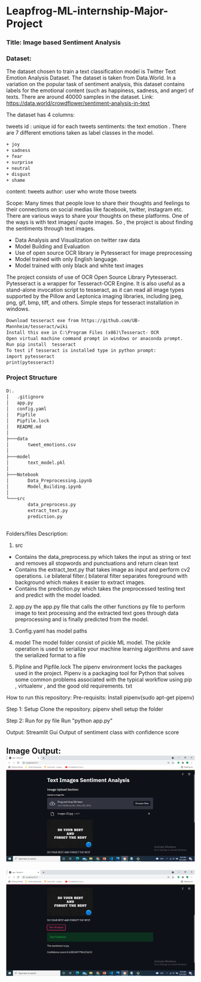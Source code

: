 # Leapfrog-ML-internship-Major-Project

### Title: Image based Sentiment Analysis

### Dataset:
The dataset chosen to train a text classification model is Twitter Text Emotion Analysis Dataset. The dataset is taken from Data.World. In a variation on the popular task of sentiment analysis, this dataset contains labels for the emotional content (such as happiness, sadness, and anger) of texts. There are around 40000 samples in the dataset.
Link: https://data.world/crowdflower/sentiment-analysis-in-text

The dataset has 4 columns:

tweets id : unique id for each tweets
sentiments: the text emotion . There are 7 different emotions taken as label classes in the model. 
```
+ joy         
+ sadness      
+ fear                 
+ surprise     
+ neutral      
+ disgust       
+ shame         
```
content: tweets 
author: user who wrote those tweets


Scope:
Many times that people love to share their thoughts and feelings to their connections on social medias like facebook, twitter, instagram etc. There are various ways to share your thoughts on these platforms. One of the ways is with text images/ quote images. 
So , the project is about finding the sentiments through text images.


+ Data Analysis and Visualization on twitter raw data
+ Model Building and Evaluation
+ Use of open source OCR library ie Pytesseract for image preprocessing
+ Model trained with only English language.
+ Model trained with only black and white text images


The project consists of use of OCR Open Source Library Pytesseract. Pytesseract is a wrapper for Tesseract-OCR Engine. It is also useful as a stand-alone invocation script to tesseract, as it can read all image types supported by the Pillow and Leptonica imaging libraries, including jpeg, png, gif, bmp, tiff, and others.
Simple steps for tesseract installation in windows.
```
Download tesseract exe from https://github.com/UB-Mannheim/tesseract/wiki
Install this exe in C:\Program Files (x86)\Tesseract- OCR
Open virtual machine command prompt in windows or anaconda prompt.
Run pip install  tesseract
To test if tesseract is installed type in python prompt:
import pytesseract
print(pytesseract)
```

### Project Structure
```
D:.
│   .gitignore
│   app.py
│   config.yaml
│   Pipfile
│   Pipfile.lock
│   README.md
│
├───data
│       tweet_emotions.csv
│
├───model
│       text_model.pkl
│
├───Notebook
│       Data_Preprocessing.ipynb
│       Model_Building.ipynb
│
└───src
        data_preprocess.py
        extract_text.py
        prediction.py
        
   ```

Folders/files Description:

1. src
+ Contains the data_preprocess.py which takes the input as string or text and removes all stopwords and punctuations and return clean text
+ Contains the extract_text.py that takes image as input and perform cv2 operations. i.e bilateral filter.( bilateral filter separates foreground with background which makes it easier to extract images.
+ Contains the prediction.py which takes the preprocessed testing text and predict with the model loaded. 

2. app.py
the app.py file that calls the other functions py file to perform image to text processing and the extracted text goes through data preprocessing and is finally predicted from the model.

4. Config.yaml
has model paths 

5. model
The model folder consist of pickle ML model. The pickle operation is used to serialize your machine learning algorithms and save the serialized format to a file

6. Pipline and Pipfile.lock
The pipenv environment locks the packages used in the project. Pipenv is a packaging tool for Python that solves some common problems associated with the typical workflow using pip , virtualenv , and the good old requirements. txt 

How to run this repository:
Pre-requisits: Install pipenv(sudo apt-get pipenv)

Step 1: Setup
Clone the repository.
pipenv shell
setup the folder

Step 2: Run for py file
Run "python app.py"

Output:
Streamlit Gui Output of sentiment class with confidence score

Image Output:
![alt text](https://github.com/Bijay555/Leapfrog-ML-internship-Major-Project/blob/dev/images/output_images/Screenshot%20(439).png)
----------------------------------------------------------------------------------------------------------------------------------------------------------
![alt text](https://github.com/Bijay555/Leapfrog-ML-internship-Major-Project/blob/dev/images/output_images/Screenshot%20(440).png)
